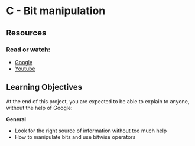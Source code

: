 # C - Bit manipulation

## Resources
### Read or watch:

 * [Google](https://www.google.com/webhp?q=bit+manipulation+C)
 * [Youtube](https://www.youtube.com/results?search_query=bitwise+operators+in+c)

## **Learning Objectives**

At the end of this project, you are expected to be able to explain to anyone, without the help of Google:

**General**

 * Look for the right source of information without too much help
 * How to manipulate bits and use bitwise operators
